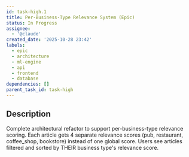 ```yaml
---
id: task-high.1
title: Per-Business-Type Relevance System (Epic)
status: In Progress
assignee:
  - '@claude'
created_date: '2025-10-28 23:42'
labels:
  - epic
  - architecture
  - ml-engine
  - api
  - frontend
  - database
dependencies: []
parent_task_id: task-high
---
```


## Description

<!-- SECTION:DESCRIPTION:BEGIN -->
Complete architectural refactor to support per-business-type relevance scoring. Each article gets 4 separate relevance scores (pub, restaurant, coffee_shop, bookstore) instead of one global score. Users see articles filtered and sorted by THEIR business type's relevance score.
<!-- SECTION:DESCRIPTION:END -->
